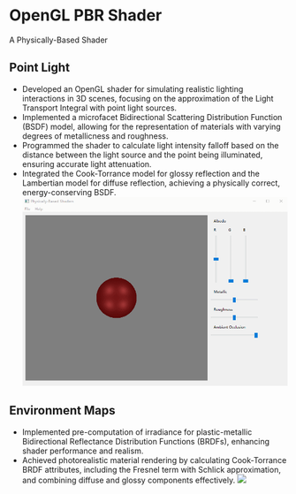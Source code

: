 # OpenGL PBR Shader
A Physically-Based Shader 

## Point Light
 - Developed an OpenGL shader for simulating realistic lighting interactions in 3D scenes, focusing on the approximation of the Light Transport Integral with point light sources.
 - Implemented a microfacet Bidirectional Scattering Distribution Function (BSDF) model, allowing for the representation of materials with varying degrees of metallicness and roughness.
 - Programmed the shader to calculate light intensity falloff based on the distance between the light source and the point being illuminated, ensuring accurate light attenuation.
 - Integrated the Cook-Torrance model for glossy reflection and the Lambertian model for diffuse reflection, achieving a physically correct, energy-conserving BSDF.
![](Render1.gif)

## Environment Maps
 - Implemented pre-computation of irradiance for plastic-metallic Bidirectional Reflectance Distribution Functions (BRDFs), enhancing shader performance and realism.
 - Achieved photorealistic material rendering by calculating Cook-Torrance BRDF attributes, including the Fresnel term with Schlick approximation, and combining diffuse and glossy components effectively.
![](Render2.gif)
